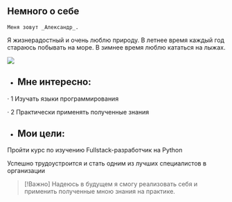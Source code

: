 ## __Немного о себе__

    Меня зовут _Александр_. 
Я жизнерадостный и очень люблю природу. В летнее время каждый год стараюсь побывать на море. В зимнее время люблю кататься на лыжах.


![](https://arte1.ru/images/detailed/4/21246.jpg)



+ ## Мне интересно:

· 1 Изучать языки программирования

· 2 Практически применять полученные знания


+ ## Мои цели:

Пройти курс по изучению Fullstack-разработчик на Python

Успешно трудоустроится и стать одним из лучших специалистов в организации

> [!Важно]
> Надеюсь в будущем я смогу реализовать себя и применить полученные мною знания на практике.


